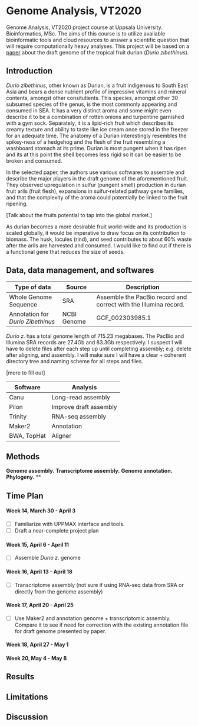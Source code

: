 # Genome Analysis, VT2020
Genome Analysis, VT2020 project course at Uppsala University. Bioinformatics, MSc. The aims of this course is to utilize available bioinformatic tools and cloud resources to answer a scientific question that will require computationally heavy analyses. This project will be based on a [paper](https://www.nature.com/articles/ng.3972) about the draft genome of the tropical fruit durian (*Durio zibethinus*).

## Introduction
*Durio zibethinus*, other known as Durian, is a fruit indigenous to South East Asia and bears a dense nutrient profile of impressive vitamins and mineral contents, amongst other consitutients. This species, amongst other 30 subsumed species of the genus, is the most commonly appearing and consumed in SEA. It has a very distinct aroma and some might even describe it to be a combination of rotten onions and turpentine garnished with a gym sock. Separately, it is a lipid-rich fruit which describes its creamy texture and ability to taste like ice cream once stored in the freezer for an adequate time. The anatomy of a Durian interestingly resembles the spikey-ness of a hedgehog and the flesh of the fruit resembling a washboard stomach at its prime. Durian is most pungent when it has ripen and its at this point the shell becomes less rigid so it can be easier to be broken and consumed.

In the selected paper, the authors use various softwares to assemble and describe the major players in the draft genome of the aforementioned fruit. They observed upregulation in sulfur (pungent smell) production in durian fruit arils (fruit flesh), expansions in sulfur-related pathway gene families, and that the complexity of the aroma could potentially be linked to the fruit ripening.

[Talk about the fruits potential to tap into the global market.]

As durian becomes a more desirable fruit world-wide and its production is scaled globally, it would be imperative to draw focus on its contribution to biomass. The husk, locules (rind), and seed contributes to about 60% waste after the arils are harvested and consumed. I would like to find out if there is a functional gene that reduces the size of seeds.

## Data, data management, and softwares

| Type of data | Source | Description |
| --- | --- | --- |
| Whole Genome Sequence | SRA | Assemble the PacBio record and correct with the Illumina record. |
| Annotation for *Durio Zibethinus* | NCBI Genome | GCF_002303985.1 |

*Durio z.* has a total genome length of 715.23 megabases. The PacBio and Illumina SRA records are 27.4Gb and 83.3Gb respectively. I suspect I will have to delete files after each step up until completing assembly; e.g. delete after aligning, and assembly. I will make sure I will have a clear + coherent directory tree and naming scheme for all steps and files.

[more to fill out]

| Software | Analysis |
| --- | --- |
| Canu | Long-read assembly |
| Pilon | Improve draft assembly |
| Trinity | RNA-seq assembly |
| Maker2 | Annotation |
| BWA, TopHat | Aligner |

## Methods

**Genome assembly.**
**Transcriptome assembly.**
**Genome annotation.**
**Phylogeny.**
**

## Time Plan

#### Week 14, March 30 - April 3
- [ ] Familiarize with UPPMAX interface and tools.
- [ ] Draft a near-complete project plan

#### Week 15, April 6 - April 11
- [ ] Assemble *Durio z.* genome 

#### Week 16, April 13 - April 18
- [ ] Transcriptome assembly (not sure if using RNA-seq data from SRA or directly from the genome assembly)

#### Week 17, April 20 - April 25
- [ ] Use Maker2 and annotation genome + transcriptomic assembly. Compare it to see if need for correction with the existing annotation file for draft genome presented by paper.

#### Week 18, April 27 - May 1
#### Week 20, May 4 - May 8

## Results
## Limitations
## Discussion
